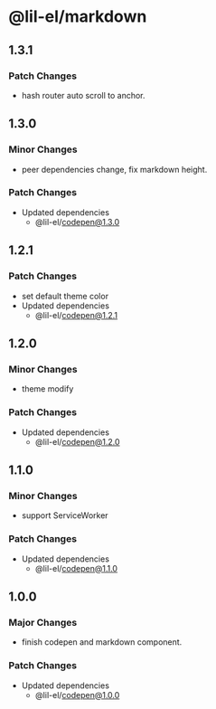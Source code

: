 # @lil-el/markdown

## 1.3.1

### Patch Changes

- hash router auto scroll to anchor.

## 1.3.0

### Minor Changes

- peer dependencies change, fix markdown height.

### Patch Changes

- Updated dependencies
  - @lil-el/codepen@1.3.0

## 1.2.1

### Patch Changes

- set default theme color
- Updated dependencies
  - @lil-el/codepen@1.2.1

## 1.2.0

### Minor Changes

- theme modify

### Patch Changes

- Updated dependencies
  - @lil-el/codepen@1.2.0

## 1.1.0

### Minor Changes

- support ServiceWorker

### Patch Changes

- Updated dependencies
  - @lil-el/codepen@1.1.0

## 1.0.0

### Major Changes

- finish codepen and markdown component.

### Patch Changes

- Updated dependencies
  - @lil-el/codepen@1.0.0
